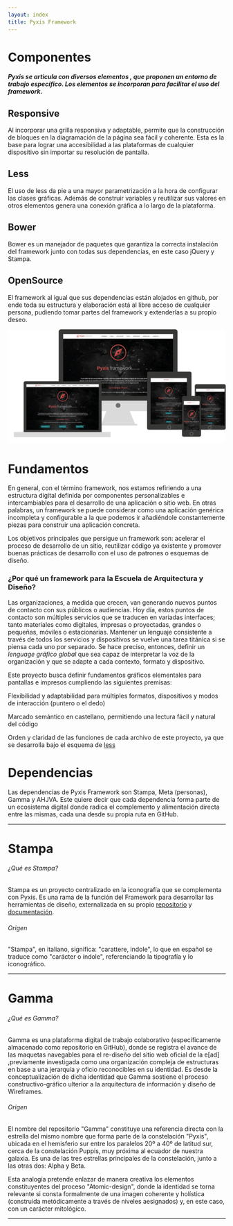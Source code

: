 ```yaml
---
layout: index
title: Pyxis Framework
---
```

<div class='fondo-blanco'>
  <div class='pag'>
    <div class='fila'>
      <h1 class='rojo-claro fino centrado grande'>Componentes</h1>
      <h5 class='centrado'>Pyxis se articula con diversos elementos , que proponen un entorno de trabajo específico. Los elementos se incorporan para facilitar el uso del framework.</h5>
      <div class='col-lg-3 col-md-3 col-sm-3 oculto-xs centrado'>
        <i class="icn icn-pc-lig icn-xl"></i> <i class="icn icn-tablet-lig icn-xl"></i> <i class="icn icn-movil-lig icn-xl"></i> 
        <h2 class='rojo-claro'>Responsive</h2>
        <p class='parrafo-izquierdo sans'>Al incorporar una grilla responsiva y adaptable, permite que la construcción de bloques en la diagramación de la página sea fácil y coherente. Esta es la base para lograr una accesibilidad a las plataformas de cualquier dispositivo sin importar su resolución de pantalla.</p>
      </div>
      <div class='col-lg-3 col-md-3 col-sm-3 oculto-xs centrado'>
        <i class="icn icn-less-lig icn-xl"></i> 
        <h2 class='rojo-claro'>Less</h2>
        <p class='parrafo-izquierdo sans'>El uso de less da pie a una mayor parametrización a la hora de configurar las clases gráficas. Además de construir variables y reutilizar sus valores en otros elementos genera una conexión gráfica a lo largo de la plataforma.</p>
      </div>
      <div class='col-lg-3 col-md-3 col-sm-3 oculto-xs centrado'>
        <i class="icn icn-bower-lig icn-xl"></i> 
        <h2 class='rojo-claro'>Bower</h2>
        <p class='parrafo-izquierdo sans'>Bower es un manejador de paquetes que garantiza la correcta instalación del framework junto con todas sus dependencias, en este caso jQuery y Stampa. </p>
      </div>
      <div class='col-lg-3 col-md-3 col-sm-3 oculto-xs centrado'>
        <i class="icn icn-codigo-lig icn-xl"></i>
        <h2 class='rojo-claro'>OpenSource</h2>
        <p class='parrafo-izquierdo sans'>El framework al igual que sus dependencias están alojados en github, por ende toda su estructura y elaboración está al libre acceso de cualquier persona, pudiendo tomar partes del framework y extenderlas a su propio deseo.</p>
      </div>
      <div class="index-responsive">
        <img src="img/pyxisresponsive.png" alt="">        
      </div>
    </div>
  </div>
</div>
<div class='fondo-pizarra-oscuro'>
  <div class='pag'>
      <h1 class='rojo-claro fino centrado grande'>Fundamentos</h1>
      <p class='gris'>En general, con el término framework, nos estamos refiriendo a una estructura digital definida por componentes personalizables e intercambiables para el desarrollo de una aplicación o sitio web. En otras palabras, un framework se puede considerar como una aplicación genérica incompleta y configurable a la que podemos ir añadiéndole constantemente piezas para construir una aplicación concreta.</p>
      <p class='gris'>Los objetivos principales que persigue un framework son: acelerar el proceso de desarrollo de un sitio, reutilizar código ya existente y promover buenas prácticas de desarrollo con el uso de patrones o esquemas de diseño. </p>
      <h3 class='rojo-claro fino centrado'>¿Por qué un framework para la Escuela de Arquitectura y Diseño?</h3>
      <p class='gris'>Las organizaciones, a medida que crecen, van generando nuevos puntos de contacto con sus públicos o audiencias. Hoy día, estos puntos de contacto son múltiples servicios que se traducen en variadas interfaces; tanto materiales como digitales, impresas o proyectadas, grandes o pequeñas, móviles o estacionarias. Mantener un lenguaje consistente a través de todos los servicios y dispositivos se vuelve una tarea titánica si se piensa cada uno por separado. Se hace preciso, entonces, definir un <i>lenguage gráfico global</i> que sea capaz de interpretar la voz de la organización y que se adapte a cada contexto, formato y dispositivo.</p>
      <p class='gris'>Este proyecto busca definir fundamentos gráficos elementales para pantallas e impresos cumpliendo las siguientes premisas:</p>
        <div class='col-md-4 centrado'>
          <i class="gris icn icn-mano-arriba-lig icn-xl"></i> 
          <p class='gris xs parrafo-izquierdo'>Flexibilidad y adaptabilidad para múltiples formatos, dispositivos y modos de interacción (puntero o el dedo)</p>
        </div>
        <div class='col-md-4 centrado'>
          <i class="gris icn icn-lentes-lig icn-xl"></i> 
          <p class='gris xs parrafo-izquierdo'>Marcado semántico en castellano, permitiendo una lectura fácil y natural del código</p>
        </div>
        <div class='col-md-4 centrado'>
          <i class="gris icn icn-mapa-concept-lig icn-xl"></i> 
          <p class='gris xs parrafo-izquierdo'>Orden y claridad de las funciones de cada archivo de este proyecto, ya que se desarrolla bajo el esquema de <a class='gris' href="http://lesscss.org/"><i class="icn icn-less"></i> less </a></p>
        </div>
  </div>
</div>
<div class='fondo-blanco'>
  <div class='pag'>
    <h1 class='rojo-claro fino centrado grande'>Dependencias</h1>
    <p class='gris-oscuro'>Las dependencias de Pyxis Framework son Stampa, Meta (personas), Gamma y AHJVA. Este quiere decir que cada dependencia forma parte de un ecosistema digital donde radica el complemento y alimentación directa entre las mismas, cada una desde su propia ruta en GitHub.</p>
    <hr>
    <div class='fila'>
      <h1 class='centrado naranja-opuesto'><i class="icn icn-stampa-lig icn-lg"></i></h1>
      <h1 class='naranja-opuesto centrado'>Stampa</h1>
      <h6 class='naranja-opuesto  centrado'>¿Qué es Stampa?</h6>
      <p class='gris-oscuro'>Stampa es un proyecto centralizado en la iconografía que se complementa con Pyxis. Es una rama de la función del Framework para desarrollar las herramientas de diseño, externalizada en su propio <a class='gris-oscuro' href='#'>repositorio</a> y <a class='gris-oscuro' href='#'>documentación</a>.</p>
      <h6 class='naranja-opuesto centrado'>Origen</h6>
      <p class='gris-oscuro'>"Stampa", en italiano, significa: "carattere, indole", lo que en español se traduce como "carácter o índole", referenciando la tipografía y lo iconográfico. </p>
    </div>
    <hr>
    <div class='fila'>
      <h1 class='centrado rojo-claro'><i class="icn icn-noticias-lig icn-lg"></i></h1>
      <h1 class='rojo-claro centrado'> Gamma</h1>
      <h6 class='rojo-claro centrado'>¿Qué es Gamma?</h6>
      <p class='gris-oscuro'>Gamma es una plataforma digital de trabajo colaborativo (específicamente almacenado como repositorio en GitHub), donde se registra el avance de las maquetas navegables para el re-diseño del sitio web oficial de la e[ad] ,previamente investigada como una organización compleja de estructuras en base a una jerarquía y oficio reconocibles en su identidad. Es desde la conceptualización de dicha identidad que Gamma sostiene el proceso constructivo-gráfico ulterior a la arquitectura de información y diseño de Wireframes.</p>
      <h6 class='rojo-claro centrado'>Origen</h6>
      <p class='gris-oscuro'>El nombre del repositorio "Gamma" constituye una referencia directa con la estrella del mismo nombre que forma parte de la constelación "Pyxis", ubicada en el hemisferio sur entre los paralelos 20º a 40º de latitud sur, cerca de la constelación Puppis, muy próxima al ecuador de nuestra galaxia. Es una de las tres estrellas principales de la constelación, junto a las otras dos: Alpha y Beta.</p>
      <p class='gris-oscuro'>Esta analogía pretende enlazar de manera creativa los elementos constituyentes del proceso "Atomic-design", donde la identidad se torna relevante si consta formalmente de una imagen coherente y holística (construida metódicamente a través de niveles aesignados) y, en este caso, con un carácter mitológico. </p>
    </div>
    <hr>
   <!--<div class='fila'>
      <h1 class='naranja centrado'><i class="icn icn-archivo icn-lg"></i> Archivo Histórico José Vial (en construcción)</h1>
      <h6 class='naranja centrado'>Acerca de la plataforma</h6>
      <p class='gris-oscuro'>El Archivo Histórico (AHJVA) existe como plataforma digital en Flickr. Sin embargo hoy es un proyecto en paralelo y que forma parte de Gamma, para transformarse en un sitio de diseño autónomo, también con su propia documentación. </p>
    </div>
    <hr>
    <div class='fila'>
      <h1 class='burdeo-opuesto centrado'><i class="icn icn-travesia icn-lg"></i> Travesías (en construcción)</h1>
      <h6 class='burdeo-opuesto centrado'>Acerca de la plataformae en proceso de rediseño</h6>
      <p class='gris-oscuro'>El sitio actual de travesías requiere una renovación en cuanto al diseño de interfaz y principalmente lo que sostiene todo el diseño, su arquitectura de información. Existe una lista de parámetros para medir la eficiencia de un sitio, en base a los requerimientos de contenidos y usabilidad actuales. </p>
    </div> -->
  </div>
</div>
